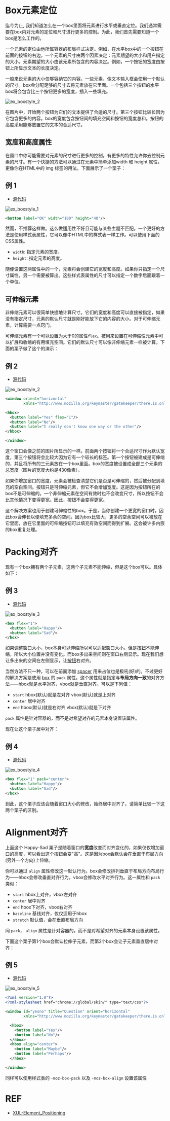 # Box元素定位

迄今为止, 我们知道怎么在一个box里面将元素进行水平或垂直定位。我们通常需要在box内对元素的定位和尺寸进行更多的控制。为此，我们首先需要知道一个box是怎么工作的。

一个元素的定位由他所属容器的布局样式决定。例如，在水平box中的一个按钮在前面的按钮的右边。一个元素的尺寸由两个因素决定：元素期望的大小和用户指定的大小。元素期望的大小由该元素所包含的内容决定。例如，一个按钮的宽度由按钮上所显示文本的长度决定。

一般来说元素的大小仅够容纳它的内容。一些元素，像文本输入框会使用一个默认的尺寸。box会分配足够的尺寸去将元素放在它里面。一个包括三个按钮的水平box将会包含比三个按钮更多的宽度，插入一些填充。

![ex_boxstyle_2](./images/ex_boxstyle_2.png)

在图片中，开始两个按钮为它们的文本提供了合适的尺寸。第三个按钮比较长因为它包含更多的内容。box的宽度包含按钮间的填充空间和按钮的宽度总和。按钮的高度采用能够放置它的文本的合适尺寸。


## 宽度和高度属性

在窗口中你可能需要对元素的尺寸进行更多的控制。有更多的特性允许你去控制元素的尺寸。有一个快捷的方法可以通过在元素中简单添加width 和 height 属性，更像你在HTML中的 img 标签的用法。下面展示了一个栗子：


## 例 1

 - [源代码](./source/ex_boxstyle_1.xul)

![ex_boxstyle_1](./images/ex_boxstyle_1.png)

```xml
<button label="OK" width="100" height="40"/>
```
然而，不推荐这样做。这么做适用性不好且可能与某些主题不匹配。一个更好的方法是使用样式表属性，它可以像中HTML中的样式表一样工作。可以使用下面的CSS属性。

 - `width`: 指定元素的宽度。
 - `height`: 指定元素的高度。

随便设置这两属性中的一个，元素将会创建它的宽度和高度。如果你只指定一个尺寸属性，另一个需要被算出。这些样式表属性的尺寸可以指定一个数字后面跟着一个单位。


## 可伸缩元素

非伸缩元素可以很简单快捷地计算尺寸。它们的宽度和高度可以直接被指定，如果没有指定尺寸，元素的默认尺寸就是刚好能放下它的内容的大小。对于可伸缩元素，计算需要一点窍门。

可伸缩元素有一个可以设置为大于0的属性`flex`。被用来设置在可伸缩性元素中可以扩展和收缩的有用填充空间。它们的默认尺寸可以像非伸缩元素一样被计算。下面的栗子做了这个的演示：

## 例 2 

 - [源代码](./source/ex_boxstyle_2.xul)

![ex_boxstyle_2](./images/ex_boxstyle_2.png)

```xml
<window orient="horizontal"
        xmlns="http://www.mozilla.org/keymaster/gatekeeper/there.is.only.xul">

<hbox>
  <button label="Yes" flex="1"/>
  <button label="No"/>
  <button label="I really don't know one way or the other"/>
</hbox>

</window>
```
这个窗口会像之前的图片所显示的一样。前面两个按钮将一个合适尺寸作为默认宽度，第三个按钮将会比较大因为它有一个较长的标签。第一个按钮被建成是可伸缩的，并且将所有的三元素放在一个box里面。box的宽度被设置成全部三个元素的总宽度（图片的宽度大约是430像素）。

如果你增加窗口的宽度，元素会被检查清楚它们是否是可伸缩的，然后被分配到填充的空白空间。按钮只是可伸缩元素，但它不会增加宽度。这是因为按钮所在的box不是可伸缩的。一个非伸缩元素在空间有效时也不会改变尺寸，所以按钮不会比其他情况下变得更宽。因此，按钮不会变得更宽。

这个解决方案也用于创建可伸缩性的box。于是，当你创建一个更宽的窗口时，因此box会伸长以便填充多余的空间。因为box比较大，更多的空余空间可以被放在它里面，放在它里面的可伸缩按钮可以填充有效空间而得到扩展。这会被许多内嵌的box重复处理。


# Packing对齐

现有一个box拥有两个子元素，这两个子元素不能伸缩，但是这个box可以。具体如下：

## 例 3

 - [源代码](./source/ex_boxstyle_3.xul)

![ex_boxstyle_3](./images/ex_boxstyle_3.png)

```xml
<box flex="1">
  <button label="Happy"/>
  <button label="Sad"/>
</box>
```

如果调整窗口大小，box本身可以伸缩所以可以适配窗口大小。但是[按钮](./button.md)不能伸缩，所以大小位置并没有变化。而box多出来空间则在窗口右侧显示。现在我们想让多出来的空间在左侧显示，让[按钮](./button.md)右对齐。

当然方法不只一种，可以在前面添加 [spacer](./spacer.md) 用来占位也是极吼(好)的。不过更好的解决方案是使用 [box](./box.md) 的 `pack` 属性。这个属性就是指定与**布局方向一致**的对齐方法——hbox就是水平对齐，vbox就是垂直对齐。可以是下列值：

 - `start` hbox(默认)就是左对齐 vbox(默认)就是上对齐
 - `center` 居中对齐
 - `end` hbox(默认)就是右对齐 vbox(默认)就是下对齐

`pack` 属性是针对容器的，而不是对希望对齐的元素本身设置该属性。

现在让这个栗子居中对齐：

## 例 4

 - [源代码](./source/ex_boxstyle_4.xul)

![ex_boxstyle_4](./images/ex_boxstyle_4.png)

```xml
<box flex="1" pack="center">
  <button label="Happy"/>
  <button label="Sad"/>
</box>
```

到此，这个栗子应该会随着窗口大小的修改，始终居中对齐了。请简单比较一下这两个栗子的区别。

# Alignment对齐

上面这个 Happy-Sad 栗子是随着窗口的**宽度**改变而对齐变化的，如果仅仅增加窗口的高度，可以看出这个[按钮](./button.md)会变"高"。这是因为box会默认会在垂直于布局方向(另外一个方向)上伸缩。

你可以通过 `align` 属性修改这一默认行为。box会修改排列垂直于布局方向布局行为——hbox会修改垂直对齐行为，vbox会修改水平对齐行为。这一属性和 `pack` 类似：

 - `start` hbox上对齐，vbox左对齐
 - `center` 居中对齐
 - `end` hbox下对齐，vbox右对齐
 - `baseline` 基线对齐，仅仅适用于hbox
 - `stretch` 默认值，会在垂直布局方向


同 `pack`， `align` 属性是针对容器的，而不是对希望对齐的元素本身设置该属性。

下面这个栗子第1个box会默认拉伸子元素，而第2个box会让子元素垂直居中对齐：


## 例 5

 - [源代码](./source/ex_boxstyle_5.xul)

![ex_boxstyle_5](./images/ex_boxstyle_5.png)

```xml
<?xml version="1.0"?>
<?xml-stylesheet href="chrome://global/skin/" type="text/css"?>

<window id="yesno" title="Question" orient="horizontal"
        xmlns="http://www.mozilla.org/keymaster/gatekeeper/there.is.only.xul">

  <hbox>
    <button label="Yes"/>
    <button label="No"/>
  </hbox>
  <hbox align="center">
    <button label="Maybe"/>
    <button label="Perhaps"/>
  </hbox>

</window>
```

同样可以使用样式表的 `-moz-box-pack` 以及 `-moz-box-align` 设置该属性

# REF

 - [XUL-Element_Positioning](https://developer.mozilla.org/en-US/docs/Mozilla/Tech/XUL/Tutorial/Element_Positioning)
